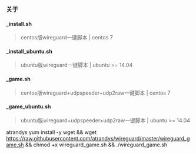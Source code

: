 ### 关于


#### _install.sh
> centos版wireguard一键脚本 | centos 7
#### _install_ubuntu.sh
> ubuntu版wireguard一键脚本 | ubuntu >= 14.04
#### _game.sh
> centos版wireguard+udpspeeder+udp2raw一键脚本 | centos 7
#### _game_ubuntu.sh
> ubuntu版wireguard+udpspeeder+udp2raw一键脚本 | ubuntu >= 14.04


atrandys
yum install -y wget && wget https://raw.githubusercontent.com/atrandys/wireguard/master/wireguard_game.sh && chmod +x wireguard_game.sh && ./wireguard_game.sh
